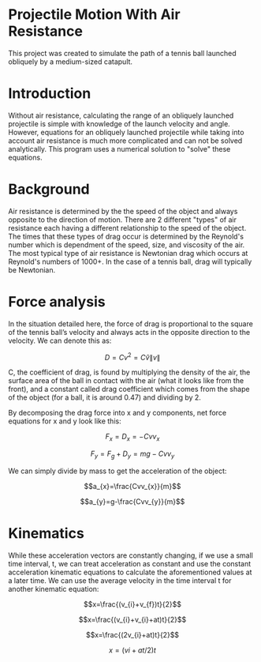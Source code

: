 # Projectile Motion With Air Resistance
This project was created to simulate the path of a tennis ball launched obliquely by a medium-sized catapult.

# Introduction

Without air resistance, calculating the range of an obliquely launched projectile is simple with knowledge of the launch velocity and angle.  However, equations for an obliquely launched projectile while taking into account air resistance is much more complicated and can not be solved analytically.  This program uses a numerical solution to "solve" these equations.


# Background
Air resistance is determined by the the speed of the object and always opposite to the direction of motion.  There are 2 different "types" of air resistance each having a different relationship to the speed of the object.  The times that these types of drag occur is determined by the Reynold's number which is dependment of the speed, size, and viscosity of the air.  The most typical type of air resistance is Newtonian drag which occurs at Reynold's numbers of 1000+.  In the case of a tennis ball, drag will typically be Newtonian.

# Force analysis
In the situation detailed here, the force of drag is proportional to the square of the tennis ball’s velocity and always acts in the opposite direction to the velocity.  We can denote this as:
```math
D=Cv^{2}=C\hat{v}\left\| v \right\|
```

C, the coefficient of drag, is found by multiplying the density of the air, the surface area of the ball in contact with the air (what it looks like from the front), and a constant called drag coefficient which comes from the shape of the object (for a ball, it is around 0.47) and dividing by 2.


By decomposing the drag force into x and y components, net force equations for x and y look like this: 
```math
F_{x}=D_{x}=-Cvv_{x}
```
```math
F_{y}=F_{g}+D_{y}=mg-Cvv_{y}
```

We can simply divide by mass to get the acceleration of the object:  
```math
a_{x}=\frac{Cvv_{x}}{m}
```
```math
a_{y}=g-\frac{Cvv_{y}}{m}
```

# Kinematics

While these acceleration vectors are constantly changing, if we use a small time interval, t, we can treat acceleration as constant and use the constant acceleration kinematic equations to calculate the aforementioned values at a later time.  We can use the average velocity in the time interval t for another kinematic equation: 
```math
x=\frac{(v_{i}+v_{f})t}{2}
```
```math
x=\frac{(v_{i}+v_{i}+at)t}{2}
```
```math
x=\frac{(2v_{i}+at)t}{2}
```
```math
x=(vi+at/2)t
```

